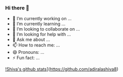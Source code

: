### Hi there 👋

- 🔭 I’m currently working on ...
- 🌱 I’m currently learning ...
- 👯 I’m looking to collaborate on ...
- 🤔 I’m looking for help with ...
- 💬 Ask me about ...
- 📫 How to reach me: ...
- 😄 Pronouns: ...
- ⚡ Fun fact: ...

[!Shiva's github stats](https://github-readme-stats.vercel.app/api?username=adiralashiva8)](https://github.com/adiralashiva8)
